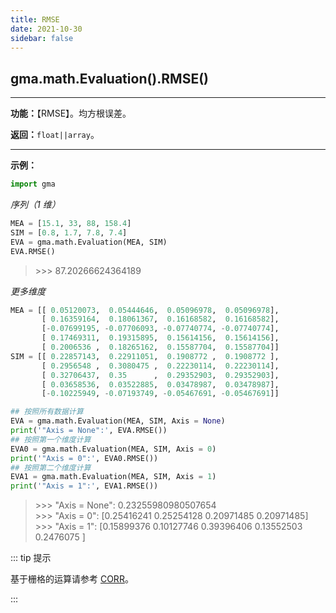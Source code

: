 ```yaml
---
title: RMSE
date: 2021-10-30
sidebar: false
---
```


## gma.math.Evaluation().**RMSE**()

---

**功能：**【RMSE】。均方根误差。

**返回：**`float||array`。

---

**示例：**

```python
import gma
```

*序列（1 维）*

```python
MEA = [15.1, 33, 88, 158.4]
SIM = [0.8, 1.7, 7.8, 7.4]
EVA = gma.math.Evaluation(MEA, SIM)
EVA.RMSE()
```
> \>>> 87.20266624364189

*更多维度*
```python
MEA = [[ 0.05120073,  0.05444646,  0.05096978,  0.05096978],
       [ 0.16359164,  0.18061367,  0.16168582,  0.16168582],
       [-0.07699195, -0.07706093, -0.07740774, -0.07740774],
       [ 0.17469311,  0.19315895,  0.15614156,  0.15614156],
       [ 0.2006536 ,  0.18265162,  0.15587704,  0.15587704]]
SIM = [[ 0.22857143,  0.22911051,  0.1908772 ,  0.1908772 ],
       [ 0.2956548 ,  0.3080475 ,  0.22230114,  0.22230114],
       [ 0.32706437,  0.35      ,  0.29352903,  0.29352903],
       [ 0.03658536,  0.03522885,  0.03478987,  0.03478987],
       [-0.10225949, -0.07193749, -0.05467691, -0.05467691]]

## 按照所有数据计算
EVA = gma.math.Evaluation(MEA, SIM, Axis = None)
print('"Axis = None":', EVA.RMSE())
## 按照第一个维度计算
EVA0 = gma.math.Evaluation(MEA, SIM, Axis = 0)
print('"Axis = 0":', EVA0.RMSE())
## 按照第二个维度计算
EVA1 = gma.math.Evaluation(MEA, SIM, Axis = 1)
print('"Axis = 1":', EVA1.RMSE())
```

> \>>> "Axis = None": 0.23255980980507654<br>
> \>>> "Axis = 0": [0.25416241 0.25254128 0.20971485 0.20971485]<br>
> \>>> "Axis = 1": [0.15899376 0.10127746 0.39396406 0.13552503 0.2476075 ]

::: tip 提示

基于栅格的运算请参考 [CORR](CORR.html)。

:::